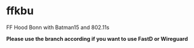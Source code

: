 # ffkbu
FF Hood Bonn with Batman15 and 802.11s

__Please use the branch according if you want to use FastD or Wireguard__
